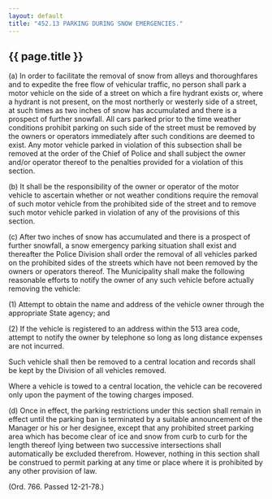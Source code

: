 ```yaml
---
layout: default 
title: "452.13 PARKING DURING SNOW EMERGENCIES."
---
```


{{ page.title }}
----------------

​(a) In order to facilitate the removal of snow from alleys and
thoroughfares and to expedite the free flow of vehicular traffic, no
person shall park a motor vehicle on the side of a street on which a
fire hydrant exists or, where a hydrant is not present, on the most
northerly or westerly side of a street, at such times as two inches of
snow has accumulated and there is a prospect of further snowfall. All
cars parked prior to the time weather conditions prohibit parking on
such side of the street must be removed by the owners or operators
immediately after such conditions are deemed to exist. Any motor vehicle
parked in violation of this subsection shall be removed at the order of
the Chief of Police and shall subject the owner and/or operator thereof
to the penalties provided for a violation of this section.

​(b) It shall be the responsibility of the owner or operator of the
motor vehicle to ascertain whether or not weather conditions require the
removal of such motor vehicle from the prohibited side of the street and
to remove such motor vehicle parked in violation of any of the
provisions of this section.

​(c) After two inches of snow has accumulated and there is a prospect of
further snowfall, a snow emergency parking situation shall exist and
thereafter the Police Division shall order the removal of all vehicles
parked on the prohibited sides of the streets which have not been
removed by the owners or operators thereof. The Municipality shall make
the following reasonable efforts to notify the owner of any such vehicle
before actually removing the vehicle:

​(1) Attempt to obtain the name and address of the vehicle owner through
the appropriate State agency; and

​(2) If the vehicle is registered to an address within the 513 area
code, attempt to notify the owner by telephone so long as long distance
expenses are not incurred.

Such vehicle shall then be removed to a central location and records
shall be kept by the Division of all vehicles removed.

Where a vehicle is towed to a central location, the vehicle can be
recovered only upon the payment of the towing charges imposed.

​(d) Once in effect, the parking restrictions under this section shall
remain in effect until the parking ban is terminated by a suitable
announcement of the Manager or his or her designee, except that any
prohibited street parking area which has become clear of ice and snow
from curb to curb for the length thereof lying between two successive
intersections shall automatically be excluded therefrom. However,
nothing in this section shall be construed to permit parking at any time
or place where it is prohibited by any other provision of law.

(Ord. 766. Passed 12-21-78.)
